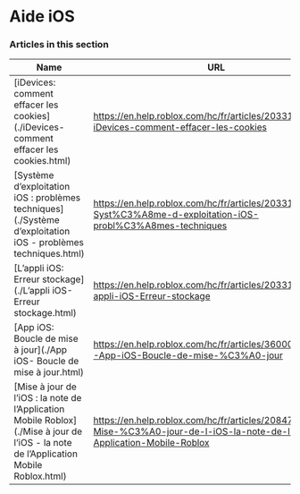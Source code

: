 # Aide iOS  
### Articles in this section
Name|URL
-|-
[iDevices: comment effacer les cookies](./iDevices- comment effacer les cookies.html) |https://en.help.roblox.com/hc/fr/articles/203313530-iDevices-comment-effacer-les-cookies
[Système d’exploitation iOS : problèmes techniques](./Système d’exploitation iOS - problèmes techniques.html) |https://en.help.roblox.com/hc/fr/articles/203313470-Syst%C3%A8me-d-exploitation-iOS-probl%C3%A8mes-techniques
[L’appli iOS: Erreur stockage](./L’appli iOS- Erreur stockage.html) |https://en.help.roblox.com/hc/fr/articles/203313540-L-appli-iOS-Erreur-stockage
[App iOS: Boucle de mise à jour](./App iOS- Boucle de mise à jour.html) |https://en.help.roblox.com/hc/fr/articles/360000361586-App-iOS-Boucle-de-mise-%C3%A0-jour
[Mise à jour de l’iOS : la note de l’Application Mobile Roblox](./Mise à jour de l’iOS - la note de l’Application Mobile Roblox.html) |https://en.help.roblox.com/hc/fr/articles/208478126-Mise-%C3%A0-jour-de-l-iOS-la-note-de-l-Application-Mobile-Roblox